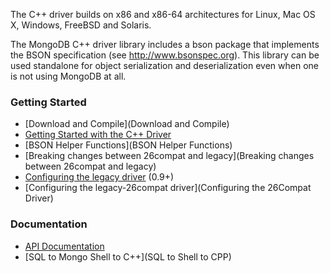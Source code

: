The C++ driver builds on x86 and x86-64 architectures for Linux, Mac OS X, Windows, FreeBSD and Solaris.

The MongoDB C++ driver library includes a bson package that implements the BSON specification (see http://www.bsonspec.org). This library can be used standalone for object serialization and deserialization even when one is not using MongoDB at all.

### Getting Started
 - [Download and Compile](Download and Compile)
 - [Getting Started with the C++ Driver](Tutorial)
 - [BSON Helper Functions](BSON Helper Functions)
 - [Breaking changes between 26compat and legacy](Breaking changes between 26compat and legacy)
 - [Configuring the legacy driver](Configuring-the-Legacy-Driver) (0.9+)
 - [Configuring the legacy-26compat driver](Configuring the 26Compat Driver)

### Documentation
 - [API Documentation](http://api.mongodb.org/cxx/)
 - [SQL to Mongo Shell to C++](SQL to Shell to CPP)